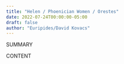 ```yaml
---
title: "Helen / Phoenician Women / Orestes"
date: 2022-07-24T00:00:00-05:00
draft: false
author: "Euripides/David Kovacs"
---
```


SUMMARY

<!--more-->

CONTENT